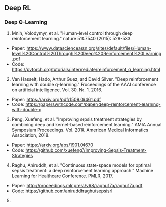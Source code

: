 ## Deep RL
### Deep Q-Learning
1. Mnih, Volodymyr, et al. "Human-level control through deep reinforcement learning." nature 518.7540 (2015): 529-533.
+ Paper: https://www.datascienceassn.org/sites/default/files/Human-level%20Control%20Through%20Deep%20Reinforcement%20Learning.pdf
+ Code: https://pytorch.org/tutorials/intermediate/reinforcement_q_learning.html
2. Van Hasselt, Hado, Arthur Guez, and David Silver. "Deep reinforcement learning with double q-learning." Proceedings of the AAAI conference on artificial intelligence. Vol. 30. No. 1. 2016.
+ Paper: https://arxiv.org/pdf/1509.06461.pdf
+ Code: https://paperswithcode.com/paper/deep-reinforcement-learning-with-double-q


3. Peng, Xuefeng, et al. "Improving sepsis treatment strategies by combining deep and kernel-based reinforcement learning." AMIA Annual Symposium Proceedings. Vol. 2018. American Medical Informatics Association, 2018.
+ Paper: https://arxiv.org/abs/1901.04670
+ Code: https://github.com/xuefeng7/Improving-Sepsis-Treatment-Strategies

4. Raghu, Aniruddh, et al. "Continuous state-space models for optimal sepsis treatment: a deep reinforcement learning approach." Machine Learning for Healthcare Conference. PMLR, 2017.

+ Paper: http://proceedings.mlr.press/v68/raghu17a/raghu17a.pdf
+ Code: https://github.com/aniruddhraghu/sepsisrl

5. 


